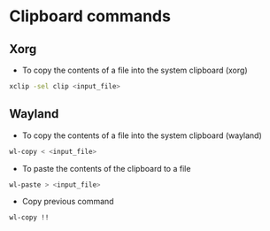 # Clipboard commands

## Xorg

- To copy the contents of a file into the system clipboard (xorg)

```bash
xclip -sel clip <input_file>
```

## Wayland

- To copy the contents of a file into the system clipboard (wayland)

```bash
wl-copy < <input_file>
```

- To paste the contents of the clipboard to a file

```bash
wl-paste > <input_file>
```

- Copy previous command

```bash
wl-copy !!
```
